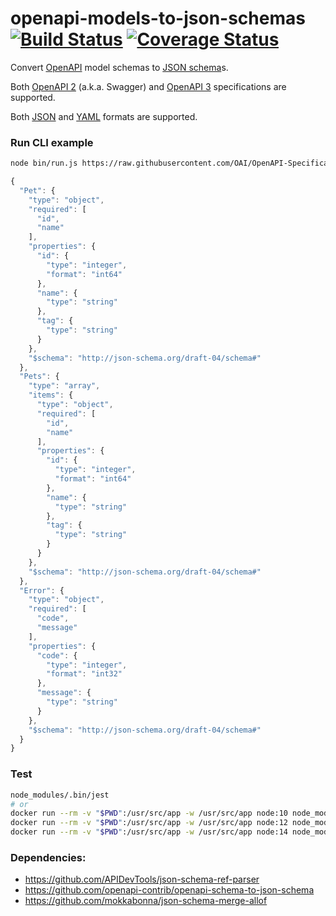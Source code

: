 # openapi-models-to-json-schemas [![Build Status](https://travis-ci.org/francescozanoni/openapi-models-to-json-schemas.svg?branch=master)](https://travis-ci.org/francescozanoni/openapi-models-to-json-schemas) [![Coverage Status](https://coveralls.io/repos/github/francescozanoni/openapi-models-to-json-schemas/badge.svg?branch=master&service=github)](https://coveralls.io/github/francescozanoni/openapi-models-to-json-schemas?branch=master&service=github)

Convert [OpenAPI](https://swagger.io/docs/specification/about) model schemas to [JSON schema](https://json-schema.org)s.

Both [OpenAPI 2](https://swagger.io/docs/specification/2-0) (a.k.a. Swagger) and [OpenAPI 3](https://swagger.io/docs/specification) specifications are supported.

Both [JSON](https://www.json.org) and [YAML](https://yaml.org) formats are supported.

### Run CLI example
```bash
node bin/run.js https://raw.githubusercontent.com/OAI/OpenAPI-Specification/master/examples/v3.0/petstore.yaml
```

```javascript
{
  "Pet": {
    "type": "object",
    "required": [
      "id",
      "name"
    ],
    "properties": {
      "id": {
        "type": "integer",
        "format": "int64"
      },
      "name": {
        "type": "string"
      },
      "tag": {
        "type": "string"
      }
    },
    "$schema": "http://json-schema.org/draft-04/schema#"
  },
  "Pets": {
    "type": "array",
    "items": {
      "type": "object",
      "required": [
        "id",
        "name"
      ],
      "properties": {
        "id": {
          "type": "integer",
          "format": "int64"
        },
        "name": {
          "type": "string"
        },
        "tag": {
          "type": "string"
        }
      }
    },
    "$schema": "http://json-schema.org/draft-04/schema#"
  },
  "Error": {
    "type": "object",
    "required": [
      "code",
      "message"
    ],
    "properties": {
      "code": {
        "type": "integer",
        "format": "int32"
      },
      "message": {
        "type": "string"
      }
    },
    "$schema": "http://json-schema.org/draft-04/schema#"
  }
}
```

### Test
```bash
node_modules/.bin/jest
# or
docker run --rm -v "$PWD":/usr/src/app -w /usr/src/app node:10 node_modules/.bin/jest
docker run --rm -v "$PWD":/usr/src/app -w /usr/src/app node:12 node_modules/.bin/jest
docker run --rm -v "$PWD":/usr/src/app -w /usr/src/app node:14 node_modules/.bin/jest
```

### Dependencies:
- https://github.com/APIDevTools/json-schema-ref-parser
- https://github.com/openapi-contrib/openapi-schema-to-json-schema
- https://github.com/mokkabonna/json-schema-merge-allof